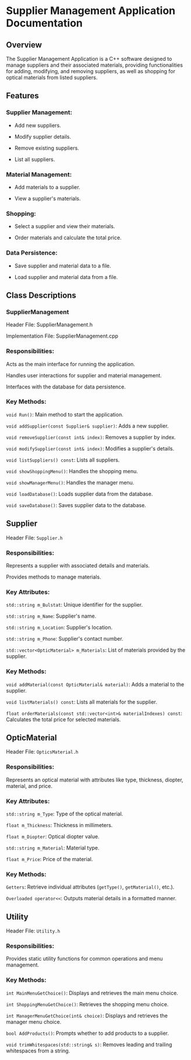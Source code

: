 # Supplier Management Application Documentation
## Overview
The Supplier Management Application is a C++ software designed to manage suppliers and their associated materials, providing functionalities for adding, modifying, and removing suppliers, as well as shopping for optical materials from listed suppliers.

## Features

### Supplier Management:

- Add new suppliers.

- Modify supplier details.

- Remove existing suppliers.

- List all suppliers.

### Material Management:

- Add materials to a supplier.

- View a supplier's materials.
   
### Shopping:

- Select a supplier and view their materials.

- Order materials and calculate the total price.

### Data Persistence:

- Save supplier and material data to a file.
    
- Load supplier and material data from a file.

## Class Descriptions

### SupplierManagement

Header File: SupplierManagement.h

Implementation File: SupplierManagement.cpp

### Responsibilities:
Acts as the main interface for running the application.

Handles user interactions for supplier and material management.

Interfaces with the database for data persistence.

### Key Methods:
`void Run()`: Main method to start the application.

`void addSupplier(const Supplier& supplier)`: Adds a new supplier.

`void removeSupplier(const int& index)`: Removes a supplier by index.

`void modifySupplier(const int& index)`: Modifies a supplier's details.

`void listSuppliers() const`: Lists all suppliers.

`void showShoppingMenu()`: Handles the shopping menu.

`void showManagerMenu()`: Handles the manager menu.

`void loadDatabase()`: Loads supplier data from the database.

`void saveDatabase()`: Saves supplier data to the database.


## Supplier
Header File: `Supplier.h`

### Responsibilities:
Represents a supplier with associated details and materials.

Provides methods to manage materials.

### Key Attributes:
`std::string m_Bulstat`: Unique identifier for the supplier.

`std::string m_Name`: Supplier's name.

`std::string m_Location`: Supplier's location.

`std::string m_Phone`: Supplier's contact number.

`std::vector<OpticMaterial> m_Materials`: List of materials provided by the supplier.

### Key Methods:
`void addMaterial(const OpticMaterial& material)`: Adds a material to the supplier.

`void listMaterials() const`: Lists all materials for the supplier.

`float orderMaterials(const std::vector<int>& materialIndexes) const`: Calculates the total price for selected materials.

## OpticMaterial
Header File: `OpticsMaterial.h`

### Responsibilities:
Represents an optical material with attributes like type, thickness, diopter, material, and price.

### Key Attributes:
`std::string m_Type`: Type of the optical material.

`float m_Thickness`: Thickness in millimeters.

`float m_Diopter`: Optical diopter value.

`std::string m_Material`: Material type.

`float m_Price`: Price of the material.

### Key Methods:
`Getters`: Retrieve individual attributes (`getType()`, `getMaterial()`, etc.).

`Overloaded operator<<`: Outputs material details in a formatted manner.

## Utility
Header File: `Utility.h`

### Responsibilities:
Provides static utility functions for common operations and menu management.

### Key Methods:
`int MainMenuGetChoice()`: Displays and retrieves the main menu choice.

`int ShoppingMenuGetChoice()`: Retrieves the shopping menu choice.

`int ManagerMenuGetChoice(int& choice)`: Displays and retrieves the manager menu choice.

`bool AddProducts()`: Prompts whether to add products to a supplier.

`void trimWhitespaces(std::string& s)`: Removes leading and trailing whitespaces from a string.